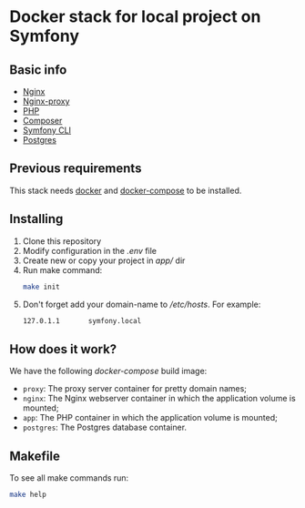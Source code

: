 # Docker stack for local project on Symfony

## Basic info

* [Nginx](https://nginx.org/)
* [Nginx-proxy](https://hub.docker.com/r/jwilder/nginx-proxy)
* [PHP](https://www.php.net/)
* [Composer](https://getcomposer.org/)
* [Symfony CLI](https://symfony.com/)
* [Postgres](https://www.postgresql.org/)

## Previous requirements

This stack needs [docker](https://www.docker.com/) and [docker-compose](https://github.com/docker/compose/) to be installed.

## Installing

1. Clone this repository
2. Modify configuration in the *.env* file
3. Create new or copy your project in *app/* dir
4. Run make command:
   ```sh
   make init
   ```
5. Don't forget add your domain-name to */etc/hosts*. For example:
   ```sh
   127.0.1.1       symfony.local
   ```

## How does it work?

We have the following *docker-compose* build image:

* `proxy`: The proxy server container for pretty domain names;
* `nginx`: The Nginx webserver container in which the application volume is mounted;
* `app`: The PHP container in which the application volume is mounted;
* `postgres`: The Postgres database container.

## Makefile

To see all make commands run:
   ```sh
   make help
   ```